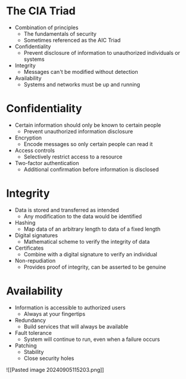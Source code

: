 # The CIA Triad
- Combination of principles
	- The fundamentals of security
	- Sometimes referenced as the AIC Triad
- Confidentiality
	- Prevent disclosure of information to unauthorized individuals or systems
- Integrity
	- Messages can't be modified without detection
- Availability
	- Systems and networks must be up and running
# Confidentiality
- Certain information should only be known to certain people
	- Prevent unauthorized information disclosure
- Encryption
	- Encode messages so only certain people can read it
- Access controls
	- Selectively restrict access to a resource
- Two-factor authentication
	- Additional confirmation before information is disclosed
# Integrity
- Data is stored and transferred as intended
	- Any modification to the data would be identified
- Hashing
	- Map data of an arbitrary length to data of a fixed length
- Digital signatures
	- Mathematical scheme to verify the integrity of data
- Certificates
	- Combine with a digital signature to verify an individual
- Non-repudiation
	- Provides proof of integrity, can be asserted to be genuine
# Availability
- Information is accessible to authorized users
	- Always at your fingertips
- Redundancy
	- Build services that will always be available
- Fault tolerance
	- System will continue to run, even when a failure occurs
- Patching
	- Stability
	- Close security holes

![[Pasted image 20240905115203.png]]